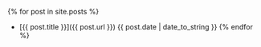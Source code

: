 {% for post in site.posts %}
- [{{ post.title }}]({{ post.url }}) {{ post.date | date_to_string }}
{% endfor %}

